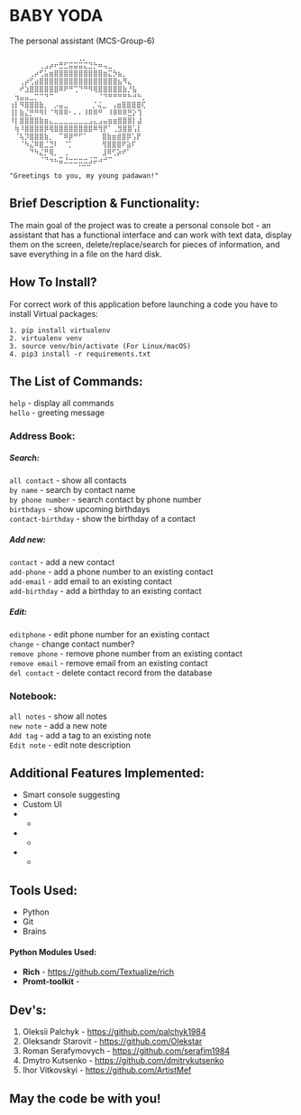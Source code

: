 
# BABY YODA
The personal assistant (MCS-Group-6)
```
⠀⠀⠀⠀⠀⠀⠀⠀⠀⠀⠀ ⠀⠀⢀⡀⠀⠀⠀⠀⠀⠀⠀⠀⠀⠀⠀⠀⠀
⠀⠀⠀⠀⠀⠀⢀⣠⡴⠖⣛⣋⣭⣭⣭⣍⣙⡓⠶⢤⣀⠀⠀⠀⠀⠀⠀⠀
⠀⠀⠀⠀⢀⡴⢋⣥⣶⣿⣿⣿⣿⣿⣿⣿⣿⣿⣿⣶⣍⡳⣦⡀⠀⠀⠀⠀
⠀⠀⢀⡴⢋⣴⣿⣿⣿⣿⣿⣿⣿⣿⣿⣿⣿⣿⣿⣿⣿⣿⣦⠻⣄⠀⠀⠀
⠀⠀⠞⣱⣿⣿⣿⣿⣿⣿⠿⠟⠛⢉⠙⠛⠻⢿⣿⣿⣿⣿⣿⣷⡘⣧⠀⠀
⠀⢲⣤⣤⣀⡉⠉⠙⠉⠀⠀⠀⠀⠀⠀⠀⠀⠀⠈⠙⠛⠛⠛⠛⠓⠚⠓⡀
⢰⡇⠻⣿⣿⣿⣷⡀⠀⡠⣤⣀⠀⠀⠀ ⠀⡈⢬⣀⠀⢠⣶⣿⣿⣿⣿⢏⠀
⢸⡇⣷⣌⡛⠛⠻⠇⠈⠻⠿⠿⠂⠄⠄⠸⠿⠿⠛⠀⠸⠿⠿⠿⣛⡕⢹⠀
⠸⡇⣿⣿⣿⣿⣷⣶⣄⣀⣀⣀⣀⣀⣀⣀⣠⣄⣠⣤⣶⣶⣿⣿⣿⡇⣼⠀
⠀⢷⠸⣿⣿⣿⣿⡿⢿⣿⣿⣿⣿⣿⣿⣿⣿⠿⢻⡟⠁⢀⣻⣿⣿⢡⡇⠀
⠀⠈⢧⡹⣿⣿⣿⣷⡀⠀⠉⠿⡿⠛⠋⠁⠀ ⠀⣿⣷⣶⣾⣿⡿⢡⡟⠀⠀
⠀⠀⠈⠳⣌⠿⣿⣈⣙⠇⠀⠈⡁⠀⠀⠀⠀ ⠀⢻⣿⣿⣿⠟⣵⠏⠀⠀⠀
⠀⠀⠀⠀⠙⠳⣌⡛⢿⡀⠀⢀⠀⠀⠀⠀ ⠀⠀⣸⠿⢋⡵⠞⠁⠀⠀⠀⠀
⠀⠀⠀⠀⠀⠀⠈⠙⠲⠦⣭⣘⣒⣒⣒⣒⣨⡭⠴⠚⠉⠀⠀⠀⠀⠀⠀⠀
⠀⠀⠀⠀⠀⠀⠀⠀⠀⠀  ⠀⠀⠈⠉⠉⠀⠀⠀⠀⠀⠀
"Greetings to you, my young padawan!"⠀⠀⠀⠀⠀
```
## Brief Description & Functionality:
The main goal of the project was to create a personal console bot - an assistant that has a functional interface and can work with text data, display them on the screen, delete/replace/search for pieces of information, and save everything in a file on the hard disk.

## How To Install?

For correct work of this application before launching a code you have to install Virtual packages:

```
1. pip install virtualenv
2. virtualenv venv
3. source venv/bin/activate (For Linux/macOS)
4. pip3 install -r requirements.txt

```

## The List of Commands:
`help` - display all commands                   
`hello` - greeting message

### Address Book: 
##### Search:
`all contact` - show all contacts <br> 
`by name` - search by contact name <br> 
`by phone number` - search contact by phone number <br> 
`birthdays` - show upcoming birthdays <br> 
`contact-birthday` - show the birthday of a contact <br> 
##### Add new:
`contact` - add a new contact <br> 
`add-phone` - add a phone number to an existing contact <br> 
`add-email` - add email to an existing contact <br> 
`add-birthday` - add a birthday to an existing contact <br> 
##### Edit:
`editphone` - edit phone number for an existing contact <br> 
`change` - change contact number? <br> 
`remove phone` - remove phone number from an existing contact <br> 
`remove email` - remove email from an existing contact <br> 
`del contact` - delete contact record from the database <br> 
### Notebook:
`all notes` - show all notes <br> 
`new note` - add a new note <br> 
`Add tag` - add a tag to an existing note <br> 
`Edit note` - edit note description <br> 

## Additional Features Implemented:
* Smart console suggesting
* Custom UI
* *
* *
* *
## Tools Used:
* Python
* Git
* Brains
#### Python Modules Used:
* **Rich** - https://github.com/Textualize/rich
* **Promt-toolkit** - 

## Dev's:
1. Oleksii Palchyk - https://github.com/palchyk1984
2. Oleksandr Starovit - https://github.com/Olekstar
3. Roman Serafymovych - https://github.com/serafim1984
4. Dmytro Kutsenko - https://github.com/dmitrykutsenko
5. Ihor Vitkovskyi - https://github.com/ArtistMef


## May the code be with you!
    

